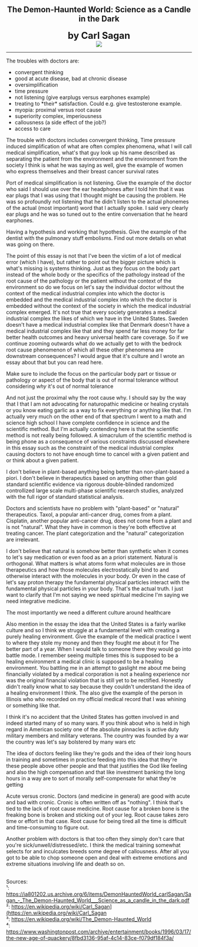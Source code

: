 ## <div align="center">The Demon-Haunted World: Science as a Candle in the Dark<div>
<div style="font-size: 25px; font-weight: bold;" align="center">by Carl Sagan</div>

<div align="center">
  <img src="https://bradleyculley.github.io/images/The_Demon-Haunted_World.jpg" />
</div>

<hr/>
The troubles with doctors are:
<ul>
    <li>convergent thinking</li>
    <li>good at acute disease, bad at chronic disease</li>
    <li>oversimplification</li>
    <li>time pressure</li>
    <li>not listening (give earplugs versus earphones example)</li>
    <li>treating to *their* satisfaction. Could e.g. give testosterone example.</li>
    <li>myopia: proximal versus root cause</li>
    <li>superiority complex, imperiousness</li>
    <li>callousness (a side effect of the job?)</li>
    <li>access to care</li>
</ul>

The trouble with doctors includes convergent thinking, Time pressure induced simplification of what are often complex phenomena, what I will call medical simplification, what's that guy look up his name described as separating the patient from the environment and the environment from the society I think is what he was saying as well, give the example of women who express themselves and their breast cancer survival rates

Port of medical simplification is not listening. Give the example of the doctor who said I should use over the ear headphones after I told him that it was ear plugs that I was using that I thought might be causing the problem. He was so profoundly not listening that he didn't listen to the actual phonemes of the actual (most important) word that I actually spoke. I said very clearly ear plugs and he was so tuned out to the entire conversation that he heard earphones.

Having a hypothesis and working that hypothesis. Give the example of the dentist with the pulmonary stuff embolisms. Find out more details on what was going on there.

The point of this essay is not that I've been the victim of a lot of medical error (which I have), but rather to point out the bigger picture which is what's missing is systems thinking. Just as they focus on the body part instead of the whole body or the specifics of the pathology instead of the root cause of the pathology or the patient without the context of the environment so do we focus on let's say the individual doctor without the context of the medical industrial complex into which the doctor is embedded and the medical industrial complex into which the doctor is embedded without the context of the society in which the medical industrial complex emerged. It's not true that every society generates a medical industrial complex the likes of which we have in the United States. Sweden doesn't have a medical industrial complex like that Denmark doesn't have a medical industrial complex like that and
they spend far less money for far better health outcomes and heavy universal health care coverage. So if we continue zooming outwards what do we actually get to with the bedrock root cause phenomenon of which all these other phenomena are downstream consequences? I would argue that it's culture and I wrote an essay about that but you can read here.

Make sure to include the focus on the particular body part or tissue or pathology or aspect of the body that is out of normal tolerance without considering *why* it's out of normal tolerance

And not just the proximal why the root cause why. I should say by the way that I that I am not advocating for naturopathic medicine or healing crystals or you know eating garlic as a way to fix everything or anything like that. I'm actually very much on the other end of that spectrum I went to a math and science high school I have complete confidence in science and the scientific method. But I'm actually contending here is that the scientific method is not really being followed. A simacrulum of the scientific method is being phone as a consequence of various constraints discussed elsewhere in this essay such as the constraint of the medical industrial complex causing doctors to not have enough time to cancel with a given patient and or think about a given patient.

I don't believe in plant-based anything being better than non-plant-based a piori. I don't believe in therapeutics based on anything other than gold standard scientific evidence via rigorous double-blinded randomized controllized large scale multi-phase scientific research studies, analyzed with the full rigor of standard statistical analysis.

Doctors and scientists have no problem with "plant-based" or "natural" therapeutics.
Taxol, a popular anti-cancer drug, comes from a plant. Cisplatin, another popular anti-cancer drug, does not come from a plant and is not "natural".
What they have in common is they're both effective at treating cancer. The plant categorization and the "natural" categorization are irrelevant.

I don't believe that natural is somehow better than synthetic when it comes to let's say medication or even food as an a priori statement. Natural is orthogonal. What matters is what atoms form what molecules are in those therapeutics and how those molecules electrostatically bind to and otherwise interact with the molecules in your body. Or even in the case of let's say proton therapy the fundamental physical particles interact with the fundamental physical particles in your body. That's the actual truth. I just want to clarify that I'm not saying we need spiritual medicine I'm saying we need integrative medicine.

The most importantly we need a different culture around healthcare

Also mention in the essay the idea that the United States is a fairly warlike culture and so I think we struggle at a fundamental level with creating a purely healing environment. Give the example of the medical practice I went to where they stole my money and then they fought me about it for The better part of a year. When I would talk to someone there they would go into battle mode. I remember seeing multiple times this is supposed to be a healing environment a medical clinic is supposed to be a healing environment. You battling me in an attempt to gaslight me about me being financially violated by a medical corporation is not a healing experience nor was the original financial violation that is still yet to be rectified. Honestly didn't really know what to say because they couldn't understand the idea of a healing environment I think. The also give the example of the person in
Illinois who who recorded on my official medical record that I was whining or something like that.

I think it's no accident that the United States has gotten involved in and indeed started many of so many wars. If you think about who is held in high regard in American society one of the absolute pinnacles is active duty military members and military veterans. The country was founded by a war the country was let's say bolstered by many wars etc

The idea of doctors feeling like they're gods and the idea of their long hours in training and sometimes in practice feeding into this idea that they're these people above other people and that that justifies the God like feeling and also the high compensation and that like investment banking the long hours in a way are to sort of morally self-compensate for what they're getting

Acute versus cronic. Doctors (and medicine in general) are good with acute and bad with cronic.
Cronic is often written off as "nothing". I think that's tied to the lack of root cause medicine.
Root cause for a broken bone is the freaking bone is broken and sticking out of your leg.
Root cause takes zero time or effort in that case.
Root cause for being tired all the time is difficult and time-consuming to figure out.

Another problem with doctors is that too often they simply don't care that you're sick/unwell/distressed/etc. I think the medical training somewhat selects for and inculcates breeds some degree of callousness. After all you got to be able to chop someone open and deal with extreme emotions and extreme situations involving life and death so on.

<br/>
Sources:<br/>
¹: <a href="https://ia801202.us.archive.org/6/items/DemonHauntedWorld_carlSagan/Sagan_-_The_Demon-Haunted_World___Science_as_a_candle_in_the_dark.pdf">https://ia801202.us.archive.org/6/items/DemonHauntedWorld_carlSagan/Sagan_-_The_Demon-Haunted_World___Science_as_a_candle_in_the_dark.pdf</a><br/>
²: <a href="https://en.wikipedia.org/wiki/Carl_Sagan">https://en.wikipedia.org/wiki/Carl_Sagan](https://en.wikipedia.org/wiki/Carl_Sagan</a><br/>
³: <a href="https://en.wikipedia.org/wiki/The_Demon-Haunted_World">https://en.wikipedia.org/wiki/The_Demon-Haunted_World</a><br/>
⁴: <a href="https://www.washingtonpost.com/archive/entertainment/books/1996/03/17/the-new-age-of-quackery/8fbd3136-95af-4c14-83ce-f079df184f3a/">https://www.washingtonpost.com/archive/entertainment/books/1996/03/17/the-new-age-of-quackery/8fbd3136-95af-4c14-83ce-f079df184f3a/</a><br/>
